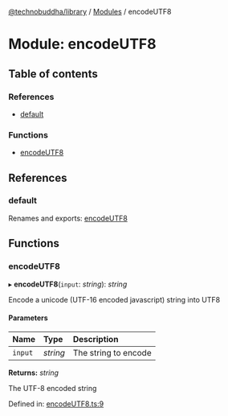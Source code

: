 [@technobuddha/library](../..) / [Modules](../Modules.md) / encodeUTF8

# Module: encodeUTF8

## Table of contents

### References

- [default](encodeutf8.md#default)

### Functions

- [encodeUTF8](encodeutf8.md#encodeutf8)

## References

### default

Renames and exports: [encodeUTF8](encodeutf8.md#encodeutf8)

## Functions

### encodeUTF8

▸ **encodeUTF8**(`input`: *string*): *string*

Encode a unicode (UTF-16 encoded javascript) string into UTF8

#### Parameters

| Name | Type | Description |
| :------ | :------ | :------ |
| `input` | *string* | The string to encode |

**Returns:** *string*

The UTF-8 encoded string

Defined in: [encodeUTF8.ts:9](../../src/encodeUTF8.ts#L9)
